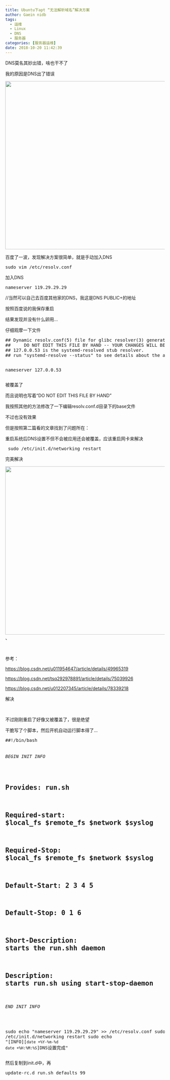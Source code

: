 ```yaml
---
title: Ubuntu下apt “无法解析域名”解决方案
author: Gaein nidb
tags:
  - 运维
  - Linux
  - DNS
  - 服务器
categories: [服务器运维]
date: 2018-10-20 11:42:39
---
```

DNS莫名其妙出错，啥也干不了
<!-- more -->
<p>
    我的原因是DNS出了错误
</p>
<p>
    <img src="https://s1.ax1x.com/2018/10/20/i0h6sJ.png" alt="" data-load="full" style="" width="761" height="530"/>
</p>
<p>
    百度了一波，发现解决方案很简单，就是手动加入DNS
</p>
<pre class="fy-prettyprint linenums">sudo vim /etc/resolv.conf</pre>
<p>
    加入DNS
</p>
<pre class="fy-prettyprint linenums">nameserver 119.29.29.29</pre>
<p>
    //当然可以自己去百度其他家的DNS，我这是DNS PUBLIC+的地址
</p>
<p>
    按照百度说的我保存重启
</p>
<p>
    结果发现并没有什么卵用...
</p>
<p>
    仔细观摩一下文件
</p>
<pre class="fy-prettyprint linenums">## Dynamic resolv.conf(5) file for glibc resolver(3) generated by resolvconf(8)
##     DO NOT EDIT THIS FILE BY HAND -- YOUR CHANGES WILL BE OVERWRITTEN
## 127.0.0.53 is the systemd-resolved stub resolver.
## run &quot;systemd-resolve --status&quot; to see details about the actual nameservers.

nameserver 127.0.0.53</pre>
<p>
    被覆盖了
</p>
<p>
    而且说明也写着“DO NOT EDIT THIS FILE BY HAND”
</p>
<p>
    我按照其他的方法修改了一下编辑resolv.conf.d目录下的base文件
</p>
<p>
    不过也没有效果
</p>
<p>
    但是按照第二篇看的文章找到了问题所在：
</p>
<p>
    重启系统后DNS设置不但不会被应用还会被覆盖，应该重启网卡来解决
</p>
<pre class="fy-prettyprint linenums"> sudo /etc/init.d/networking restart</pre>
<p>
    完美解决
</p>
<p>
    <img src="https://s1.ax1x.com/2018/10/20/i0hRd1.png" alt="" data-load="full" style="" width="700" height="530"/>、
</p>
<p>
    <br/>
</p>
<p>
    参考：
</p>
<p>
    <a href="https://blog.csdn.net/u011954647/article/details/49965319" _src="https://blog.csdn.net/u011954647/article/details/49965319">https://blog.csdn.net/u011954647/article/details/49965319</a><br/>
</p>
<p>
    <a href="https://blog.csdn.net/tsq292978891/article/details/75039926" _src="https://blog.csdn.net/tsq292978891/article/details/75039926">https://blog.csdn.net/tsq292978891/article/details/75039926</a><br/>
</p>
<p>
    <a href="https://blog.csdn.net/u012207345/article/details/78339218" _src="https://blog.csdn.net/u012207345/article/details/78339218">https://blog.csdn.net/u012207345/article/details/78339218</a><br/>
</p>
<p>
    解决 <br/>
</p>
<p>
    <br/>
</p>
<p>
    不过刚刚重启了好像又被覆盖了，很是绝望
</p>
<p>
    干脆写了个脚本，然后开机自动运行脚本得了...
</p>
<pre class="fy-prettyprint linenums">##!/bin/bash
  
###### BEGIN INIT INFO
## Provides:     run.sh 
## Required-start:    $local_fs $remote_fs $network $syslog 
## Required-Stop:     $local_fs $remote_fs $network $syslog 
## Default-Start:     2 3 4 5 
## Default-Stop:      0 1 6 
## Short-Description: starts the run.shh daemon 
## Description:       starts run.sh using start-stop-daemon 
###### END INIT INFO

sudo echo &quot;nameserver 119.29.29.29&quot; &gt;&gt; /etc/resolv.conf
sudo /etc/init.d/networking restart
sudo echo &quot;[INFO][`date +%Y-%m-%d` `date +%H:%M:%S`]DNS设置完成&quot;</pre>
<p>
    然后复制到init.d中，再
</p>
<pre class="prettyprint" name="code">update-rc.d run.sh defaults 99</pre>
